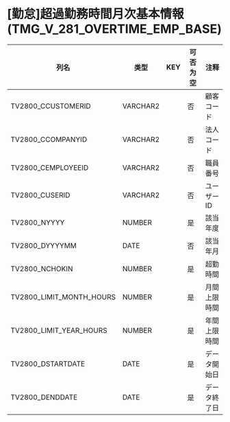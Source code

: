 # [勤怠]超過勤務時間月次基本情報(TMG_V_281_OVERTIME_EMP_BASE)
| 列名   | 类型   | KEY  | 可否为空 | 注释   |
| ---- | ---- | ---- | ---- | ---- |
|TV2800_CCUSTOMERID|VARCHAR2||否|顧客コード|
|TV2800_CCOMPANYID|VARCHAR2||否|法人コード|
|TV2800_CEMPLOYEEID|VARCHAR2||否|職員番号|
|TV2800_CUSERID|VARCHAR2||否|ユーザーID|
|TV2800_NYYYY|NUMBER||是|該当年度|
|TV2800_DYYYYMM|DATE||否|該当年月|
|TV2800_NCHOKIN|NUMBER||是|超勤時間|
|TV2800_LIMIT_MONTH_HOURS|NUMBER||是|月間上限時間|
|TV2800_LIMIT_YEAR_HOURS|NUMBER||是|年間上限時間|
|TV2800_DSTARTDATE|DATE||是|データ開始日|
|TV2800_DENDDATE|DATE||是|データ終了日|
